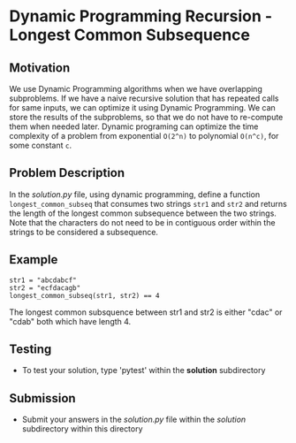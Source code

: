 # Dynamic Programming Recursion - Longest Common Subsequence

## Motivation
We use Dynamic Programming algorithms when we have overlapping subproblems. If we have a naive recursive solution that has repeated calls for same inputs, we can optimize it using Dynamic Programming. We can store the results of the subproblems, so that we do not have to re-compute them when needed later.
Dynamic programing can optimize the time complexity of a problem from exponential `O(2^n)` to polynomial `O(n^c)`, for some constant `c`.

## Problem Description
In the *solution.py* file, using dynamic programming, define a function `longest_common_subseq` that consumes two strings `str1` and `str2` and returns the length of the longest common subsequence between the two strings. Note that the characters do not need to be in contiguous order within the strings to be considered a subsequence.

## Example
```
str1 = "abcdabcf"
str2 = "ecfdacagb"
longest_common_subseq(str1, str2) == 4
```
The longest common subsquence between str1 and str2 is either "cdac" or "cdab" both which have length 4.

## Testing
* To test your solution, type 'pytest' within the **solution** subdirectory

## Submission
* Submit your answers in the *solution.py* file within the *solution* subdirectory within this directory